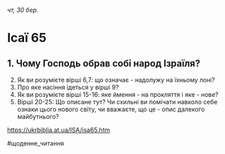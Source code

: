 
_чт, 30 бер._

# Ісаї 65

## 1. Чому Господь обрав собі народ Ізраїля?
2. Як ви розумієте вірші 6,7: що означає - надолужу на їхньому лоні?
3. Про яке насіння ідеться у вірші 9?
4. Як ви розумієте вірші 15-16: яке ймення - на прокляття і яке - нове?
5. Вірші 20-25: Що описане тут? Чи схильні ви помічати навколо себе ознаки цього нового світу, чи вважаєте, що це - опис далекого майбутнього?

https://ukrbiblia.at.ua/ISA/isa65.htm 

#щоденне_читання
